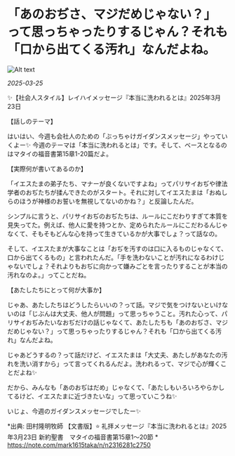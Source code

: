 # 「あのおぢさ、マジだめじゃない？」って思っちゃったりするじゃん？それも「口から出てくる汚れ」なんだよね。

![Alt text](/static/images/blog/.png)

*2025-03-25*

✨【社会人スタイル】レイハイメッセージ『本当に洗われるとは』2025年3月23日

【話しのテーマ】

はいはい、今週も会社人のための「ぶっちゃけガイダンスメッセージ」やっていくよー✨ 今週のテーマは「本当に洗われるとは」です。そして、ベースとなるのはマタイの福音書第15章1-20篇だよ。

【実際何が書いてあるのか】

「イエスたまの弟子たち、マナーが良くないですよね」ってパリサイおぢや律法学者のおぢたちが揉んできたのがスタート。それに対してイエスたまは「おぬしらのほうが神様のお誓いを無視してないのかね？」と反論したんだ。

シンプルに言うと、パリサイおぢのおぢたちは、ルールにこだわりすぎて本質を見失ってた。例えば、他人に愛を持つとか、定められたルールにこだわるんじゃなくて、そもそもどんな心を持って生きているかが大事でしょ？って話なの。

そして、イエスたまが大事なことは「おぢを汚すのは口に入るものじゃなくて、口から出てくるもの」と言われたんだ。「手を洗わないことが汚れになるわけじゃないでしょ？それよりもおぢに向かって嫌みごとを言ったりすることが本当の汚れなのよ。」ってことだね。

【あたしたちにとって何が大事か】

じゃあ、あたしたちはどうしたらいいの？って話。マジで気をつけないといけないのは「じぶんは大丈夫、他人が問題」って思っちゃうこと。汚れた心って、パリサイおぢみたいなおぢだけの話じゃなくて、あたしたちも「あのおぢさ、マジだめじゃない？」って思っちゃったりするじゃん？それも「口から出てくる汚れ」なんだよね。

じゃあどうするの？って話だけど、イエスたまは「大丈夫、あたしがあなたの汚れを洗い消すから」って言ってくれるんだよ。洗われるって、マジで心が輝くことだよね✨

だから、みんなも「あのおぢはだめ」じゃなくて、「あたしもいろいろやらかしてるけど、イエスたまに近づきたいな」って思っていこうね✨

いじょ、今週のガイダンスメッセージでしたー✨


*出典: 田村隆明牧師 【文書版】⭐️ 礼拝メッセージ『本当に洗われるとは』2025年3月23日 新約聖書　マタイの福音書第15章1～20節 * https://note.com/mark1615taka/n/n2316281c2750
